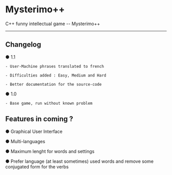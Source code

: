 # Mysterimo++
C++ funny intellectual game -- Mysterimo++

-----------------------

## Changelog

  ● 1.1
  
    - User-Machine phrases translated to french
    
    - Difficulties added : Easy, Medium and Hard
    
    - Better documentation for the source-code
    
  
  ● 1.0
  
    - Base game, run without known problem

## Features in coming ?

  ● Graphical User Interface
  
  ● Multi-languages
  
  ● Maximum lenght for words and settings
  
  ● Prefer language (at least sometimes) used words
    and remove some conjugated form for the verbs
